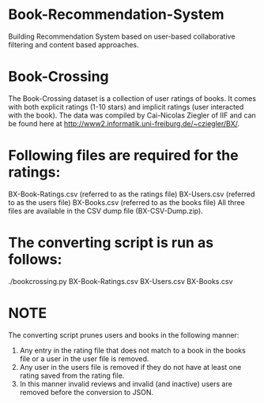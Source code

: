 # Book-Recommendation-System
Building Recommendation System based on user-based collaborative filtering and content based approaches.

# Book-Crossing
The Book-Crossing dataset is a collection of user ratings of books. It comes with both explicit ratings (1-10 stars) and implicit ratings
(user interacted with the book). The data was compiled by Cai-Nicolas Ziegler of IIF and can be found here at
http://www2.informatik.uni-freiburg.de/~cziegler/BX/.

# Following files are required for the ratings:
BX-Book-Ratings.csv (referred to as the ratings file)
BX-Users.csv (referred to as the users file)
BX-Books.csv (referred to as the books file)
All three files are available in the CSV dump file (BX-CSV-Dump.zip).

# The converting script is run as follows:
./bookcrossing.py BX-Book-Ratings.csv BX-Users.csv BX-Books.csv

# NOTE
The converting script prunes users and books in the following manner:
1. Any entry in the rating file that does not match to a book in the books file or a user in the user file is removed.
2. Any user in the users file is removed if they do not have at least one rating saved from the rating file.
3. In this manner invalid reviews and invalid (and inactive) users are removed before the conversion to JSON.
